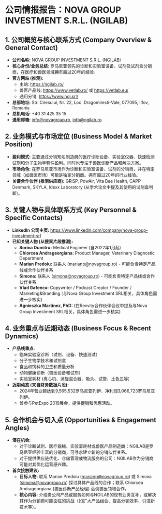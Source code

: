 # 公司情报报告：NOVA GROUP INVESTMENT S.R.L. (NGILAB)

## 1. 公司概览与核心联系方式 (Company Overview & General Contact)
*   **公司名称:** NOVA GROUP INVESTMENT S.R.L. (NGILAB)
*   **核心身份/业务总结:** 罗马尼亚领先的诊断和实验室设备、试剂及试剂盒分销商，在医疗和兽医领域拥有超过20年的经验。
*   **官方网站 (推测):**
    *   主站: https://ngilab.ro/
    *   兽医产品线: https://www.vetlab.ro/ 或 https://vetlab.eu/
    *   通用分销: https://www.ngi.srl/
*   **总部地址:** Str. Ciresului, Nr. 22, Loc. Dragomiresti-Vale, 077095, Ilfov, Romania
*   **总机电话:** +40 31 425 35 15
*   **通用邮箱:** info@novagroup.ro, info@ngilab.ro

## 2. 业务模式与市场定位 (Business Model & Market Position)
*   **盈利模式:** 主要通过分销知名制造商的医疗诊断设备、实验室仪器、快速检测试剂和分子生物学套件盈利。同时也专注于兽医诊断产品和解决方案。
*   **市场角色:** 在罗马尼亚市场作为诊断和实验室设备、试剂的分销商，并在特定领域（如兽医市场）可能是独家分销商。拥有超过20年的行业经验。
*   **关键合作伙伴 (推测供应商):** GRiSP, PowAir, Vita Bee Health, CAPP Denmark, SKYLA, Idexx Laboratory (从学术论文中提及其使用的试剂盒判断)。

## 3. 关键人物与具体联系方式 (Key Personnel & Specific Contacts)
*   **LinkedIn 公司主页:** https://www.linkedin.com/company/nova-group-investment-srl
*   **已知关键人物 (从搜索片段推测):**
    *   **Sorina Dumitru:** Medical Engineer (自2022年1月起)
    *   **Chiorcea Andrageorgiana:** Product Manager, Veterinary Diagnostic Department
    *   **Marian Predoiu:** 联系人 (marianp@novagroup.ro) - 可能负责特定产品线或合作伙伴关系
    *   **Simona:** 联系人 (simona@novagroup.ro) - 可能负责特定产品线或合作伙伴关系
    *   **Vlad Gafencu:** Copywriter / Podcast Creator / Founder / Marketing&Branding (与Nova Group Investment SRL相关，具体角色需进一步核实)
    *   **Agnieszka Martinez, PhD:** (在Revvity合作伙伴会议中提及与Nova Group Investment SRL相关，具体角色需进一步核实)

## 4. 业务重点与近期动态 (Business Focus & Recent Dynamics)
*   **产品线重点:**
    *   临床实验室诊断（试剂、设备、快速测试）
    *   分子生物学技术和试剂盒
    *   食品和饲料的卫生和质量分析
    *   动物健康诊断（兽医设备和试剂）
    *   实验室耗材 (离心机、涡旋混合器、吸头、试管、比色皿等)
*   **近期动态 (来自财务数据片段):**
    *   2024年营业额达到9,565,532罗马尼亚列伊，净利润3,066,723罗马尼亚列伊。
    *   曾参与PetExpo 2019展会，提供促销和优惠活动。

## 5. 合作机会与切入点 (Opportunities & Engagement Angles)
*   **潜在机会:**
    *   对于诊断试剂、医疗器械、实验室耗材或兽医产品制造商：NGILAB是罗马尼亚经验丰富的分销商，可寻求建立新的分销伙伴关系。
    *   对于提供供应链优化、仓储管理或物流服务的公司：NGILAB作为分销商可能对其优化运营感兴趣。
*   **首次接触建议:**
    *   **目标人物:** 联系 Marian Predoiu (marianp@novagroup.ro) 或 Simona (simona@novagroup.ro) 探讨具体产品线的合作；联系 Chiorcea Andrageorgiana (兽医诊断产品经理) 洽谈兽医领域合作。
    *   **核心内容:** 介绍贵公司产品或服务如何与NGILAB的现有业务互补，或解决其作为分销商可能面临的挑战（如扩大产品组合、提高分销效率、引进新技术等）。

